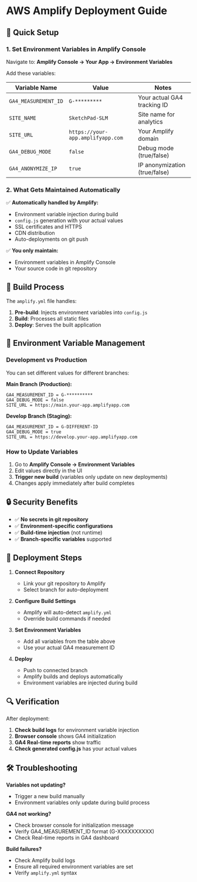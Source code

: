 # AWS Amplify Deployment Guide

## 🚀 Quick Setup

### 1. **Set Environment Variables in Amplify Console**

Navigate to: **Amplify Console → Your App → Environment Variables**

Add these variables:

| Variable Name | Value | Notes |
|---------------|-------|-------|
| `GA4_MEASUREMENT_ID` | `G-*********` | Your actual GA4 tracking ID |
| `SITE_NAME` | `SketchPad-SLM` | Site name for analytics |
| `SITE_URL` | `https://your-app.amplifyapp.com` | Your Amplify domain |
| `GA4_DEBUG_MODE` | `false` | Debug mode (true/false) |
| `GA4_ANONYMIZE_IP` | `true` | IP anonymization (true/false) |

### 2. **What Gets Maintained Automatically**

✅ **Automatically handled by Amplify:**
- Environment variable injection during build
- `config.js` generation with your actual values
- SSL certificates and HTTPS
- CDN distribution
- Auto-deployments on git push

✅ **You only maintain:**
- Environment variables in Amplify Console
- Your source code in git repository

## 🔧 Build Process

The `amplify.yml` file handles:

1. **Pre-build**: Injects environment variables into `config.js`
2. **Build**: Processes all static files 
3. **Deploy**: Serves the built application

## 📝 Environment Variable Management

### **Development vs Production**

You can set different values for different branches:

**Main Branch (Production):**
```
GA4_MEASUREMENT_ID = G-**********
GA4_DEBUG_MODE = false
SITE_URL = https://main.your-app.amplifyapp.com
```

**Develop Branch (Staging):**
```
GA4_MEASUREMENT_ID = G-DIFFERENT-ID  
GA4_DEBUG_MODE = true
SITE_URL = https://develop.your-app.amplifyapp.com
```

### **How to Update Variables**

1. Go to **Amplify Console → Environment Variables**
2. Edit values directly in the UI
3. **Trigger new build** (variables only update on new deployments)
4. Changes apply immediately after build completes

## 🔒 Security Benefits

- ✅ **No secrets in git repository**
- ✅ **Environment-specific configurations**
- ✅ **Build-time injection** (not runtime)
- ✅ **Branch-specific variables** supported

## 🚀 Deployment Steps

1. **Connect Repository**
   - Link your git repository to Amplify
   - Select branch for auto-deployment

2. **Configure Build Settings**
   - Amplify will auto-detect `amplify.yml`
   - Override build commands if needed

3. **Set Environment Variables**
   - Add all variables from the table above
   - Use your actual GA4 measurement ID

4. **Deploy**
   - Push to connected branch
   - Amplify builds and deploys automatically
   - Environment variables are injected during build

## 🔍 Verification

After deployment:

1. **Check build logs** for environment variable injection
2. **Browser console** shows GA4 initialization
3. **GA4 Real-time reports** show traffic
4. **Check generated config.js** has your actual values

## 🛠️ Troubleshooting

**Variables not updating?**
- Trigger a new build manually
- Environment variables only update during build process

**GA4 not working?**
- Check browser console for initialization message
- Verify GA4_MEASUREMENT_ID format (G-XXXXXXXXXX)
- Check Real-time reports in GA4 dashboard

**Build failures?**
- Check Amplify build logs
- Ensure all required environment variables are set
- Verify `amplify.yml` syntax 